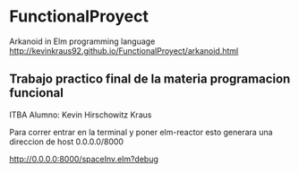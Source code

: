 # FunctionalProyect
Arkanoid in Elm programming language
http://kevinkraus92.github.io/FunctionalProyect/arkanoid.html

## Trabajo practico final de la materia programacion funcional
ITBA
Alumno: Kevin Hirschowitz Kraus


Para correr entrar en la terminal y poner elm-reactor
esto generara una direccion de host 0.0.0.0/8000

http://0.0.0.0:8000/spaceInv.elm?debug
